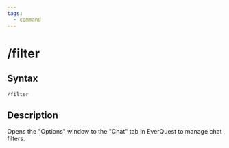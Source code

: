 ```yaml
---
tags:
  - command
---
```


# /filter

## Syntax

<!--cmd-syntax-start-->
```eqcommand
/filter
```
<!--cmd-syntax-end-->

## Description

<!--cmd-desc-start-->
Opens the "Options" window to the "Chat" tab in EverQuest to manage chat filters.
<!--cmd-desc-end-->
